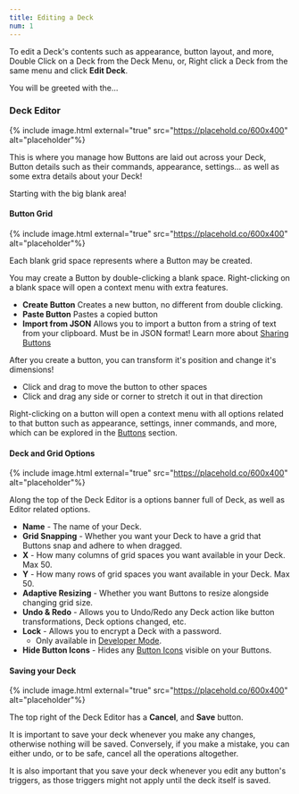 ```yaml
---
title: Editing a Deck
num: 1
---
```


To edit a Deck's contents such as appearance, button layout, and more, Double Click on a Deck from the Deck Menu, or, Right click a Deck from the same menu and click **Edit Deck**.

You will be greeted with the...

### Deck Editor

{% include image.html external="true" src="https://placehold.co/600x400" alt="placeholder"%}

This is where you manage how Buttons are laid out across your Deck, Button details such as their commands, appearance, settings... as well as some extra details about your Deck!

Starting with the big blank area!

#### Button Grid

{% include image.html external="true" src="https://placehold.co/600x400" alt="placeholder"%}

Each blank grid space represents where a Button may be created.

You may create a Button by double-clicking a blank space.
Right-clicking on a blank space will open a context menu with extra features.

- **Create Button** Creates a new button, no different from double clicking.
- **Paste Button** Pastes a copied button
- **Import from JSON** Allows you to import a button from a string of text from your clipboard. Must be in JSON format! Learn more about [Sharing Buttons](#placeholder)

After you create a button, you can transform it's position and change it's dimensions!

- Click and drag to move the button to other spaces
- Click and drag any side or corner to stretch it out in that direction

Right-clicking on a button will open a context menu with all options related to that button such as appearance, settings, inner commands, and more, which can be explored in the [Buttons](#placeholder) section.

#### Deck and Grid Options

{% include image.html external="true" src="https://placehold.co/600x400" alt="placeholder"%}

Along the top of the Deck Editor is a options banner full of Deck, as well as Editor related options.

- **Name** - The name of your Deck.
- **Grid Snapping** - Whether you want your Deck to have a grid that Buttons snap and adhere to when dragged.
- **X** - How many columns of grid spaces you want available in your Deck. Max 50.
- **Y** - How many rows of grid spaces you want available in your Deck. Max 50.
- **Adaptive Resizing** - Whether you want Buttons to resize alongside changing grid size.
- **Undo & Redo** - Allows you to Undo/Redo any Deck action like button transformations, Deck options changed, etc.
- **Lock** - Allows you to encrypt a Deck with a password.
  - Only available in [Developer Mode](#placeholder).
- **Hide Button Icons** - Hides any [Button Icons](#placeholder) visible on your Buttons.

#### Saving your Deck

{% include image.html external="true" src="https://placehold.co/600x400" alt="placeholder"%}

The top right of the Deck Editor has a **Cancel**, and **Save** button.

It is important to save your deck whenever you make any changes, otherwise nothing will be saved. Conversely, if you make a mistake, you can either undo, or to be safe, cancel all the operations altogether.

It is also important that you save your deck whenever you edit any button's triggers, as those triggers might not apply until the deck itself is saved.